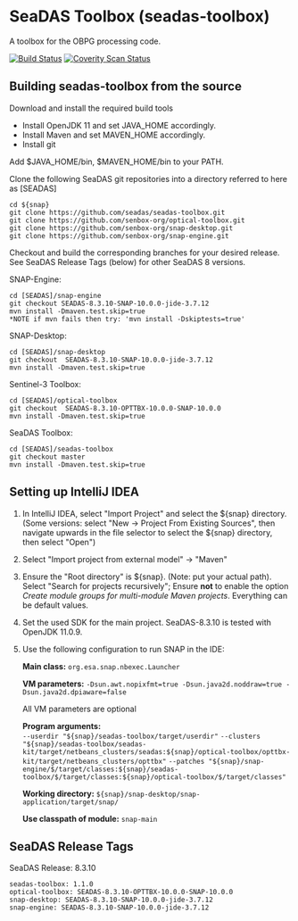 SeaDAS Toolbox (seadas-toolbox)
==========================

A toolbox for the OBPG processing code.

[![Build Status](https://travis-ci.org/senbox-org/s3tbx.svg?branch=master)](https://travis-ci.org/senbox-org/s3tbx)
[![Coverity Scan Status](https://scan.coverity.com/projects/7247/badge.svg)](https://scan.coverity.com/projects/senbox-org-s3tbx)

Building seadas-toolbox from the source
------------------------------

Download and install the required build tools
* Install OpenJDK 11 and set JAVA_HOME accordingly.
* Install Maven and set MAVEN_HOME accordingly.
* Install git

Add $JAVA_HOME/bin, $MAVEN_HOME/bin to your PATH.

Clone the following SeaDAS git repositories into a directory referred to here as [SEADAS]

    cd ${snap}
    git clone https://github.com/seadas/seadas-toolbox.git
    git clone https://github.com/senbox-org/optical-toolbox.git
    git clone https://github.com/senbox-org/snap-desktop.git
    git clone https://github.com/senbox-org/snap-engine.git

Checkout and build the corresponding branches for your desired release.  See SeaDAS Release Tags (below) for other SeaDAS 8 versions.

SNAP-Engine:

    cd [SEADAS]/snap-engine
    git checkout SEADAS-8.3.10-SNAP-10.0.0-jide-3.7.12
    mvn install -Dmaven.test.skip=true
    *NOTE if mvn fails then try: 'mvn install -Dskiptests=true'

SNAP-Desktop:

    cd [SEADAS]/snap-desktop
    git checkout  SEADAS-8.3.10-SNAP-10.0.0-jide-3.7.12
    mvn install -Dmaven.test.skip=true

Sentinel-3 Toolbox:

    cd [SEADAS]/optical-toolbox
    git checkout  SEADAS-8.3.10-OPTTBX-10.0.0-SNAP-10.0.0
    mvn install -Dmaven.test.skip=true

SeaDAS Toolbox:

    cd [SEADAS]/seadas-toolbox
    git checkout master
    mvn install -Dmaven.test.skip=true



Setting up IntelliJ IDEA
------------------------


1. In IntelliJ IDEA, select "Import Project" and select the ${snap} directory. (Some versions: select "New -> Project From Existing Sources", then navigate upwards in the file selector to select the ${snap} directory, then select "Open")
2. Select "Import project from external model" -> "Maven"
3. Ensure the "Root directory" is ${snap}. (Note: put your actual path).
   Select "Search for projects recursively"; Ensure **not** to enable the option *Create module groups for multi-module Maven projects*. Everything can be default values.

4. Set the used SDK for the main project. SeaDAS-8.3.10 is tested with OpenJDK 11.0.9.

5. Use the following configuration to run SNAP in the IDE:

   **Main class:** `org.esa.snap.nbexec.Launcher`

   **VM parameters:** `-Dsun.awt.nopixfmt=true -Dsun.java2d.noddraw=true -Dsun.java2d.dpiaware=false`

   All VM parameters are optional

   **Program arguments:**    
   `--userdir "${snap}/seadas-toolbox/target/userdir"`
   `--clusters "${snap}/seadas-toolbox/seadas-kit/target/netbeans_clusters/seadas:${snap}/optical-toolbox/opttbx-kit/target/netbeans_clusters/opttbx"`
   `--patches "${snap}/snap-engine/$/target/classes:${snap}/seadas-toolbox/$/target/classes:${snap}/optical-toolbox/$/target/classes"`

   **Working directory:** `${snap}/snap-desktop/snap-application/target/snap/`

   **Use classpath of module:** `snap-main`



SeaDAS Release Tags
------------------------
SeaDAS Release: 8.3.10

    seadas-toolbox: 1.1.0		
    optical-toolbox: SEADAS-8.3.10-OPTTBX-10.0.0-SNAP-10.0.0	
    snap-desktop: SEADAS-8.3.10-SNAP-10.0.0-jide-3.7.12	
    snap-engine: SEADAS-8.3.10-SNAP-10.0.0-jide-3.7.12	



